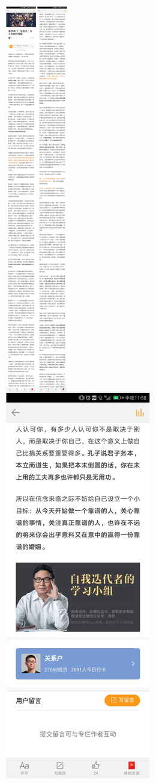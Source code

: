 ![](../../images/2017年01月/GX0129-1.jpg)
![](../../images/2017年01月/GX0129-2.jpg)
![](../../images/2017年01月/GX0129-3.jpg)
